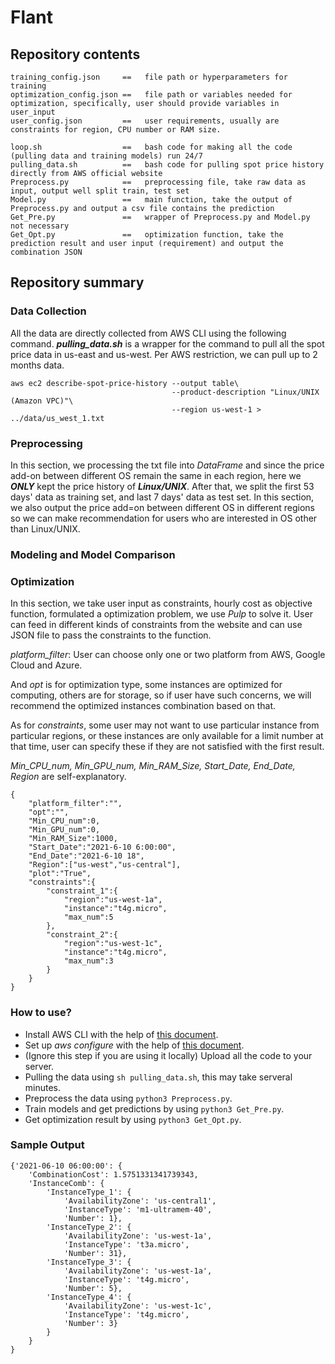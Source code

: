 # Flant
## Repository contents
```
training_config.json     ==   file path or hyperparameters for training
optimization_config.json ==   file path or variables needed for optimization, specifically, user should provide variables in user_input
user_config.json         ==   user requirements, usually are constraints for region, CPU number or RAM size.
```
```
loop.sh                  ==   bash code for making all the code (pulling data and training models) run 24/7
pulling_data.sh          ==   bash code for pulling spot price history directly from AWS official website
Preprocess.py            ==   preprocessing file, take raw data as input, output well split train, test set
Model.py                 ==   main function, take the output of Preprocess.py and output a csv file contains the prediction
Get_Pre.py               ==   wrapper of Preprocess.py and Model.py not necessary
Get_Opt.py               ==   optimization function, take the prediction result and user input (requirement) and output the combination JSON
```
## Repository summary
### Data Collection
All the data are directly collected from AWS CLI using the following command. ***pulling_data.sh*** is a wrapper for the command to pull all the spot price data in us-east and us-west. Per AWS restriction, we can pull up to 2 months data.
```
aws ec2 describe-spot-price-history --output table\
                                    --product-description "Linux/UNIX (Amazon VPC)"\
                                    --region us-west-1 > ../data/us_west_1.txt
```

### Preprocessing
In this section, we processing the txt file into *DataFrame* and since the price add-on between different OS remain the same in each region, here we ***ONLY*** kept the price history of ***Linux/UNIX***. After that, we split the first 53 days' data as training set, and last 7 days' data as test set. In this section, we also output the price add=on between different OS in different regions so we can make recommendation for users who are interested in OS other than Linux/UNIX.

### Modeling and Model Comparison

### Optimization
In this section, we take user input as constraints, hourly cost as objective function, formulated a optimization problem, we use *Pulp* to solve it. User can feed in different kinds of constraints from the website and can use JSON file to pass the constraints to the function. 

*platform_filter*: User can choose only one or two platform from AWS, Google Cloud and Azure. 

And *opt* is for optimization type, some instances are optimized for computing, others are for storage, so if user have such concerns, we will recommend the optimized instances combination based on that. 

As for *constraints*, some user may not want to use particular instance from particular regions, or these instances are only available for a limit number at that time, user can specify these if they are not satisfied with the first result.

*Min_CPU_num, Min_GPU_num, Min_RAM_Size, Start_Date, End_Date, Region* are self-explanatory.

```
{
    "platform_filter":"",
    "opt":"",
    "Min_CPU_num":0,
    "Min_GPU_num":0,
    "Min_RAM_Size":1000,
    "Start_Date":"2021-6-10 6:00:00",
    "End_Date":"2021-6-10 18",
    "Region":["us-west","us-central"],
    "plot":"True",
    "constraints":{
        "constraint_1":{
            "region":"us-west-1a",
            "instance":"t4g.micro",
            "max_num":5
        },
        "constraint_2":{
            "region":"us-west-1c",
            "instance":"t4g.micro",
            "max_num":3
        }
    }
}
```

### How to use?
- Install AWS CLI with the help of [this document](https://docs.aws.amazon.com/cli/latest/userguide/install-cliv2.html).
- Set up *aws configure* with the help of [this document](https://docs.aws.amazon.com/cli/latest/userguide/cli-configure-quickstart.html).
- (Ignore this step if you are using it locally) Upload all the code to your server.
- Pulling the data using `sh pulling_data.sh`, this may take serveral minutes.
- Preprocess the data using `python3 Preprocess.py`.
- Train models and get predictions by using `python3 Get_Pre.py`.
- Get optimization result by using `python3 Get_Opt.py`.

### Sample Output
```
{'2021-06-10 06:00:00': {
    'CombinationCost': 1.5751331341739343, 
    'InstanceComb': {
        'InstanceType_1': {
            'AvailabilityZone': 'us-central1', 
            'InstanceType': 'm1-ultramem-40', 
            'Number': 1}, 
        'InstanceType_2': {
            'AvailabilityZone': 'us-west-1a', 
            'InstanceType': 't3a.micro', 
            'Number': 31}, 
        'InstanceType_3': {
            'AvailabilityZone': 'us-west-1a', 
            'InstanceType': 't4g.micro', 
            'Number': 5}, 
        'InstanceType_4': {
            'AvailabilityZone': 'us-west-1c', 
            'InstanceType': 't4g.micro', 
            'Number': 3}
        }
    }
}
```
